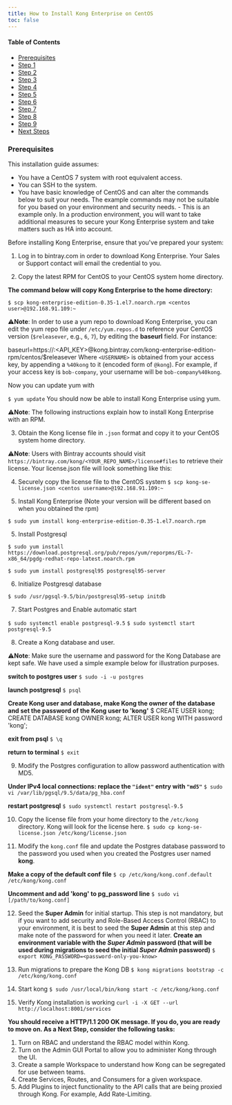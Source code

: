 ```yaml
---
title: How to Install Kong Enterprise on CentOS
toc: false
---
```


#### Table of Contents

- [Prerequisites](#prerequisites)
- [Step 1](#step-1)
- [Step 2](#step-2)
- [Step 3](#step-3)
- [Step 4](#step-4)
- [Step 5](#step-5)
- [Step 6](#step-6)
- [Step 7](#step-7)
- [Step 8](#step-8)
- [Step 9](#step-9)
- [Next Steps](#next-steps)

### Prerequisites

This installation guide assumes:
* You have a CentOS 7 system with root equivalent access. 
* You can SSH to the system.
* You have basic knowledge of CentOS and can alter the commands below to suit your needs. The example commands may not 
          be suitable for you based on your environment and security needs. 
        - This is an example only. In a production environment, you will want to take additional measures to secure your 
          Kong Enterprise system and take matters such as HA into account. 
        
Before installing Kong Enterprise, ensure that you've prepared your system:

1. Log in to bintray.com in order to download Kong Enterprise. Your Sales or Support contact will email the credential to you.

2. Copy the latest RPM for CentOS to your CentOS system home directory. 

**The command below will copy Kong Enterprise to the home directory:**

`$ scp kong-enterprise-edition-0.35-1.el7.noarch.rpm <centos user>@192.168.91.109:~`
        
⚠️**Note**: In order to use a yum repo to download Kong Enterprise, you can edit the yum repo file under `/etc/yum.repos.d` to reference your CentOS version (`$releasever`, e.g., `6`, `7`), by editing the **baseurl** field. For instance:

  baseurl=https://<USERNAME>:<API_KEY>@kong.bintray.com/kong-enterprise-edition-rpm/centos/$releasever
  Where `<USERNAME>` is obtained from your access key, by appending a `%40kong` to it (encoded form of `@kong`). For
  example, if your access key is `bob-company`, your username will be `bob-company%40kong`.
        
  Now you can update yum with 
  
  `$ yum update`
  You should now be able to install Kong Enterprise using yum. 

⚠️**Note**: The following instructions explain how to install Kong Enterprise with an RPM. 

3. Obtain the Kong license file in `.json` format and copy it to your CentOS system home directory. 

⚠️**Note**: Users with Bintray accounts should visit `https://bintray.com/kong/<YOUR_REPO_NAME>/license#files` to retrieve their license. Your license.json file will look something like this:

4. Securely copy the license file to the CentOS system
`$ scp kong-se-license.json <centos username>@192.168.91.109:~`

4. Install Kong Enterprise (Note your version will be different based on when you obtained the rpm)

`$ sudo yum install kong-enterprise-edition-0.35-1.el7.noarch.rpm`

5. Install Postgresql 

`$ sudo yum install https://download.postgresql.org/pub/repos/yum/reporpms/EL-7-x86_64/pgdg-redhat-repo-latest.noarch.rpm`

`$ sudo yum install postgresql95 postgresql95-server`

6. Initialize Postgresql database

`$ sudo /usr/pgsql-9.5/bin/postgresql95-setup initdb`

7. Start Postgres and Enable automatic start

`$ sudo systemctl enable postgresql-9.5`
`$ sudo systemctl start postgresql-9.5`

8. Create a Kong database and user. 

⚠️**Note**: Make sure the username and password for the Kong Database are kept safe. We have used a simple example below for illustration purposes. 

**switch to postgres user**
`$ sudo -i -u postgres`

**launch postgresql**
`$ psql`

**Create Kong user and database, make Kong the owner of the database and set the password of the Kong user to 'kong'**
$ CREATE USER kong; CREATE DATABASE kong OWNER kong; ALTER USER kong WITH password 'kong';

**exit from psql**
`$ \q`

**return to terminal**
`$ exit`

9. Modify the Postgres configuration to allow password authentication with MD5.

**Under IPv4 local connections: replace the `"ident"` entry with `"md5"`**
`$ sudo vi /var/lib/pgsql/9.5/data/pg_hba.conf`

**restart postgresql**
`$ sudo systemctl restart postgresql-9.5`

10. Copy the license file from your home directory to the `/etc/kong` directory. Kong will look for the license here. 
`$ sudo cp kong-se-license.json /etc/kong/license.json`

11. Modify the `kong.conf` file and update the Postgres database password to the password you used when you created the Postgres user named **kong**. 

**Make a copy of the default conf file**
`$ cp /etc/kong/kong.conf.default /etc/kong/kong.conf`

**Uncomment and add 'kong' to pg_password line**
`$ sudo vi [/path/to/kong.conf]`

12. Seed the **Super Admin** for initial startup. This step is not mandatory, but if you want to add security and Role-Based Access Control (RBAC) to your environment, it is best to seed the **Super Admin** at this step and make note of the password for when you need it later. 
**Create an environment variable with the _Super Admin_ password (that will be used during migrations to seed the initial _Super Admin_ password)**
`$ export KONG_PASSWORD=<password-only-you-know>`

13. Run migrations to prepare the Kong DB
`$ kong migrations bootstrap -c /etc/kong/kong.conf`

14. Start kong
`$ sudo /usr/local/bin/kong start -c /etc/kong/kong.conf`

15. Verify Kong installation is working
`curl -i -X GET --url http://localhost:8001/services`

**You should receive a HTTP/1.1 200 OK message. If you do, you are ready to move on. As a Next Step, consider the following tasks:**
1. Turn on RBAC and understand the RBAC model within Kong. 
2. Turn on the Admin GUI Portal to allow you to administer Kong through the UI. 
3. Create a sample Workspace to understand how Kong can be segregated for use between teams. 
4. Create Services, Routes, and Consumers for a given workspace. 
5. Add Plugins to inject functionality to the API calls that are being proxied through Kong. For example, Add Rate-Limiting. 
